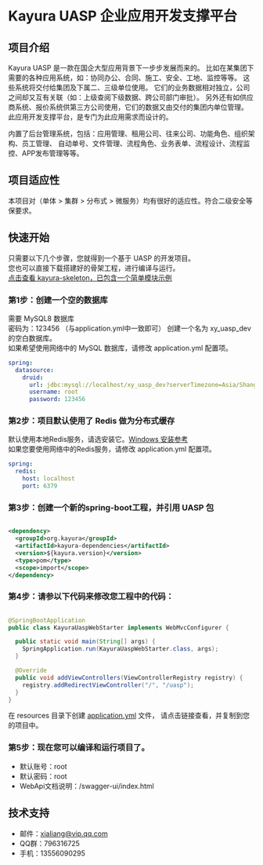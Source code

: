 # Kayura UASP 企业应用开发支撑平台

## 项目介绍

Kayura UASP 是一款在国企大型应用背景下一步步发展而来的。
比如在某集团下需要的各种应用系统，如：协同办公、合同、施工、安全、工地、监控等等。
这些系统将交付给集团及下属二、三级单位使用。
它们的业务数据相对独立，公司之间却又互有关联（如：上级查阅下级数据、跨公司部门审批）。
另外还有如供应商系统、报价系统供第三方公司使用，它们的数据又由交付的集团内单位管理。
此应用开发支撑平台，是专门为此应用需求而设计的。

内置了后台管理系统，包括：应用管理、租用公司、往来公司、功能角色、组织架构、员工管理、
自动单号、文件管理、流程角色、业务表单、流程设计、流程监控、APP发布管理等等。

## 项目适应性

本项目对（单体 > 集群 > 分布式 > 微服务）均有很好的适应性。符合二级安全等保要求。

## 快速开始

只需要以下几个步骤，您就得到一个基于 UASP 的开发项目。  
您也可以直接下载搭建好的骨架工程，进行编译与运行。  
[点击查看 kayura-skeleton，已包含一个简单模块示例](https://gitee.com/kayura-projects/kayura-uasp-showcast/tree/master/kayura-skeleton)

### 第1步：创建一个空的数据库

需要 MySQL8 数据库  
密码为：123456 （与application.yml中一致即可）
创建一个名为 xy_uasp_dev 的空白数据库。  
如果希望使用网络中的 MySQL 数据库，请修改 application.yml 配置项。

```yaml
spring:
  datasource:
    druid:
      url: jdbc:mysql://localhost/xy_uasp_dev?serverTimezone=Asia/Shanghai&characterEncoding=utf-8&useSSL=false&nullCatalogMeansCurrent=true
      username: root
      password: 123456
```

### 第2步：项目默认使用了 Redis 做为分布式缓存

默认使用本地Redis服务，请选安装它。[Windows 安装参考](https://redis.com.cn/redis-installation.html)  
如果您要使用网络中的Redis服务，请修改 application.yml 配置项。

```yaml
spring:
  redis:
    host: localhost
    port: 6379
```

### 第3步：创建一个新的spring-boot工程，并引用 UASP 包

```xml

<dependency>
  <groupId>org.kayura</groupId>
  <artifactId>kayura-dependencies</artifactId>
  <version>${kayura.version}</version>
  <type>pom</type>
  <scope>import</scope>
</dependency>
``` 

### 第4步：请参以下代码来修改您工程中的代码：

```java

@SpringBootApplication
public class KayuraUaspWebStarter implements WebMvcConfigurer {

  public static void main(String[] args) {
    SpringApplication.run(KayuraUaspWebStarter.class, args);
  }

  @Override
  public void addViewControllers(ViewControllerRegistry registry) {
    registry.addRedirectViewController("/", "/uasp");
  }
}
``` 

在 resources 目录下创建 [application.yml](https://gitee.com/kayura-projects/kayura-uasp-platform/tree/master/kayura-uasp/kayura-uasp-webstarter/src/main/resources) 文件，
请点击链接查看，并复制到您的项目中。

### 第5步：现在您可以编译和运行项目了。

* 默认账号：root
* 默认密码：root
* WebApi文档说明：/swagger-ui/index.html

## 技术支持
- 邮件：xialiang@vip.qq.com
- QQ群：796316725
- 手机：13556090295